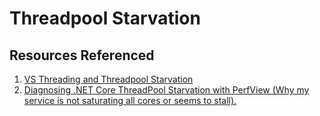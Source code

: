 # Threadpool Starvation

## Resources Referenced
1. [VS Threading and Threadpool Starvation](https://github.com/microsoft/vs-threading/blob/main/doc/threadpool_starvation.md)
2. [Diagnosing .NET Core ThreadPool Starvation with PerfView (Why my service is not saturating all cores or seems to stall).](https://docs.microsoft.com/en-us/archive/blogs/vancem/diagnosing-net-core-threadpool-starvation-with-perfview-why-my-service-is-not-saturating-all-cores-or-seems-to-stall)